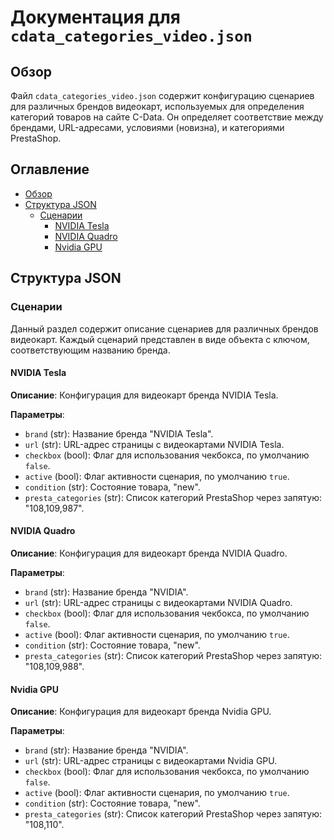 # Документация для `cdata_categories_video.json`

## Обзор

Файл `cdata_categories_video.json` содержит конфигурацию сценариев для различных брендов видеокарт, используемых для определения категорий товаров на сайте C-Data. Он определяет соответствие между брендами, URL-адресами, условиями (новизна), и категориями PrestaShop.

## Оглавление

- [Обзор](#обзор)
- [Структура JSON](#структура-json)
    - [Сценарии](#сценарии)
        - [NVIDIA Tesla](#nvidia-tesla)
        - [NVIDIA Quadro](#nvidia-quadro)
        - [Nvidia GPU](#nvidia-gpu)

## Структура JSON

### Сценарии

Данный раздел содержит описание сценариев для различных брендов видеокарт. Каждый сценарий представлен в виде объекта с ключом, соответствующим названию бренда.

#### NVIDIA Tesla

**Описание**: Конфигурация для видеокарт бренда NVIDIA Tesla.

**Параметры**:
- `brand` (str): Название бренда "NVIDIA Tesla".
- `url` (str): URL-адрес страницы с видеокартами NVIDIA Tesla.
- `checkbox` (bool): Флаг для использования чекбокса, по умолчанию `false`.
- `active` (bool): Флаг активности сценария, по умолчанию `true`.
- `condition` (str): Состояние товара, "new".
- `presta_categories` (str): Список категорий PrestaShop через запятую: "108,109,987".

#### NVIDIA Quadro

**Описание**: Конфигурация для видеокарт бренда NVIDIA Quadro.

**Параметры**:
- `brand` (str): Название бренда "NVIDIA".
- `url` (str): URL-адрес страницы с видеокартами NVIDIA Quadro.
- `checkbox` (bool): Флаг для использования чекбокса, по умолчанию `false`.
- `active` (bool): Флаг активности сценария, по умолчанию `true`.
- `condition` (str): Состояние товара, "new".
- `presta_categories` (str): Список категорий PrestaShop через запятую: "108,109,988".

#### Nvidia GPU

**Описание**: Конфигурация для видеокарт бренда Nvidia GPU.

**Параметры**:
- `brand` (str): Название бренда "NVIDIA".
- `url` (str): URL-адрес страницы с видеокартами Nvidia GPU.
- `checkbox` (bool): Флаг для использования чекбокса, по умолчанию `false`.
- `active` (bool): Флаг активности сценария, по умолчанию `true`.
- `condition` (str): Состояние товара, "new".
- `presta_categories` (str): Список категорий PrestaShop через запятую: "108,110".